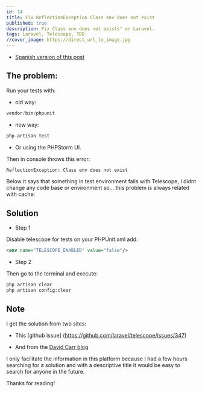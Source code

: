 ```yaml
---
id: 14
title: Fix ReflectionException Class env does not exist
published: true
description: Fix Class env does not exists" on Laravel.
tags: Laravel, Telescope, TDD
//cover_image: https://direct_url_to_image.jpg
---
```


* [Spanish version of this post](https://dev.to/arielmejiadev/evita-la-excepcion-ambiguous-column-en-eloquent-37el)

## The problem:

Run your tests with:

- old way:

```php
vendor/bin/phpunit
```

- new way:

```php
php artisan test
```

- Or using the PHPStorm UI.

Then in console throws this error:

```bash
ReflectionException: Class env does not exist
```

Below it says that something in test environment fails with Telescope, I didnt change any code base or environment so... this problem is always related with cache:

## Solution

- Step 1

Disable telescope for tests on your PHPUnit.xml add:

```XML
<env name="TELESCOPE_ENABLED" value="false"/>
```

- Step 2

Then go to the terminal and execute:

```php
php artisan clear
php artisan config:clear
```

## Note

I get the solution from two sites:

- This [github issue] (https://github.com/laravel/telescope/issues/347)

- And from the [David Carr blog](https://dcblog.dev/laravel-telescope-error-when-running-tests-reflectionexception-class-env-does-not-exist)


I only facilitate the information in this platform because I had a few hours searching for a solution and with a descriptive title it would be easy to search for anyone in the future.


Thanks for reading!